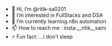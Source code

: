 - 👋 Hi, I’m @ritik-sa0201
- 👀 I’m interested in FullStacks and DSA
- 🌱 I’m currently learning n8n automation
- 📫 How to reach me : insta:__ritik__saini
- ⚡ Fun fact: ...i don't sleep

<!---
ritik-sa0201/ritik-sa0201 is a ✨ special ✨ repository because its `README.md` (this file) appears on your GitHub profile.
You can click the Preview link to take a look at your changes.
--->

